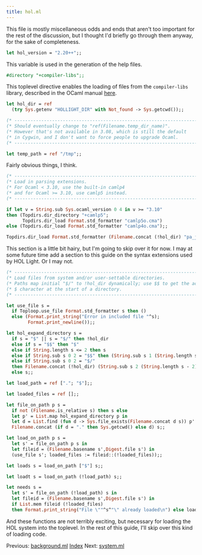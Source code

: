 ```yaml
---
title: hol.ml
---
```

This file is mostly miscellaneous odds and ends that aren't too important for
the rest of the discussion, but I thought I'd briefly go through them anyway,
for the sake of completeness.

```ocaml
let hol_version = "2.20++";;
```
This variable is used in the generation of the help files.

```ocaml
#directory "+compiler-libs";;
```
This toplevel directive enables the loading of files from the `compiler-libs`
library, described in the OCaml manual
[here](http://caml.inria.fr/pub/docs/manual-ocaml/parsing.html).

```ocaml
let hol_dir = ref
  (try Sys.getenv "HOLLIGHT_DIR" with Not_found -> Sys.getcwd());;

(* ------------------------------------------------------------------------- *)
(* Should eventually change to "ref(Filename.temp_dir_name)".                *)
(* However that's not available in 3.08, which is still the default          *)
(* in Cygwin, and I don't want to force people to upgrade Ocaml.             *)
(* ------------------------------------------------------------------------- *)

let temp_path = ref "/tmp";;
```
Fairly obvious things, I think.

```ocaml
(* ------------------------------------------------------------------------- *)
(* Load in parsing extensions.                                               *)
(* For Ocaml < 3.10, use the built-in camlp4                                 *)
(* and for Ocaml >= 3.10, use camlp5 instead.                                *)
(* ------------------------------------------------------------------------- *)

if let v = String.sub Sys.ocaml_version 0 4 in v >= "3.10"
then (Topdirs.dir_directory "+camlp5";
      Topdirs.dir_load Format.std_formatter "camlp5o.cma")
else (Topdirs.dir_load Format.std_formatter "camlp4o.cma");;

Topdirs.dir_load Format.std_formatter (Filename.concat (!hol_dir) "pa_j.cmo");;
```
This section is a little bit hairy, but I'm going to skip over it for now.
I may at some future time add a section to this guide on the syntax extensions
used by HOL Light.  Or I may not.

```ocaml
(* ------------------------------------------------------------------------- *)
(* Load files from system and/or user-settable directories.                  *)
(* Paths map initial "$/" to !hol_dir dynamically; use $$ to get the actual  *)
(* $ character at the start of a directory.                                  *)
(* ------------------------------------------------------------------------- *)

let use_file s =
  if Toploop.use_file Format.std_formatter s then ()
  else (Format.print_string("Error in included file "^s);
        Format.print_newline());;

let hol_expand_directory s =
  if s = "$" || s = "$/" then !hol_dir
  else if s = "$$" then "$"
  else if String.length s <= 2 then s
  else if String.sub s 0 2 = "$$" then (String.sub s 1 (String.length s - 1))
  else if String.sub s 0 2 = "$/"
  then Filename.concat (!hol_dir) (String.sub s 2 (String.length s - 2))
  else s;;

let load_path = ref ["."; "$"];;

let loaded_files = ref [];;

let file_on_path p s =
  if not (Filename.is_relative s) then s else
  let p' = List.map hol_expand_directory p in
  let d = List.find (fun d -> Sys.file_exists(Filename.concat d s)) p' in
  Filename.concat (if d = "." then Sys.getcwd() else d) s;;

let load_on_path p s =
  let s' = file_on_path p s in
  let fileid = (Filename.basename s',Digest.file s') in
  (use_file s'; loaded_files := fileid::(!loaded_files));;

let loads s = load_on_path ["$"] s;;

let loadt s = load_on_path (!load_path) s;;

let needs s =
  let s' = file_on_path (!load_path) s in
  let fileid = (Filename.basename s',Digest.file s') in
  if List.mem fileid (!loaded_files)
  then Format.print_string("File \""^s^"\" already loaded\n") else loadt s;;
```
And these functions are not terribly exciting, but necessary for loading the
HOL system into the toplevel.  In the rest of this guide, I'll skip over this
kind of loading code.

Previous: [background.ml](background.md)
[Index](index.md)
Next: [system.ml](system.md)
